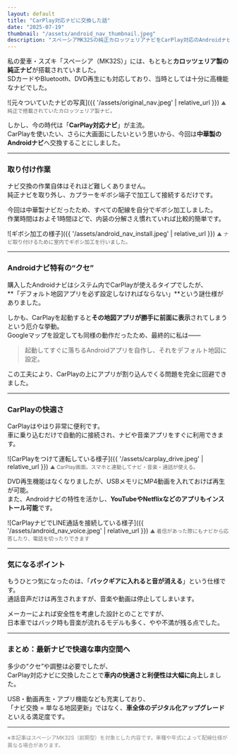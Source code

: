 ```yaml
---
layout: default
title: "CarPlay対応ナビに交換した話"
date: "2025-07-19"
thumbnail: "/assets/android_nav_thumbnail.jpeg"
description: "スペーシアMK32Sの純正カロッツェリアナビをCarPlay対応のAndroidナビに交換しました。"
---
```


私の愛車・スズキ「スペーシア（MK32S）」には、もともと**カロッツェリア製の純正ナビ**が搭載されていました。  
SDカードやBluetooth、DVD再生にも対応しており、当時としては十分に高機能なナビでした。

![元々ついていたナビの写真]({{ '/assets/original_nav.jpeg' | relative_url }})
<small style="color:#666;">▲ 純正で搭載されていたカロッツェリア製ナビ。</small>

しかし、今の時代は「**CarPlay対応ナビ**」が主流。  
CarPlayを使いたい、さらに大画面にしたいという思いから、今回は**中華製のAndroidナビ**へ交換することにしました。

---

### 取り付け作業

ナビ交換の作業自体はそれほど難しくありません。  
純正ナビを取り外し、カプラーをギボシ端子で加工して接続するだけです。  

今回は中華製ナビだったため、すべての配線を自分でギボシ加工しました。  
作業時間はおよそ1時間ほどで、内装の分解さえ慣れていれば比較的簡単です。

![ギボシ加工の様子]({{ '/assets/android_nav_install.jpeg' | relative_url }})
<small style="color:#666;">▲ ナビ取り付けるために室内でギボシ加工を行いました。</small>

---

### Androidナビ特有の“クセ”

購入したAndroidナビはシステム内でCarPlayが使えるタイプでしたが、  
**「デフォルト地図アプリを必ず設定しなければならない」**という謎仕様がありました。  

しかも、CarPlayを起動すると**その地図アプリが勝手に前面に表示**されてしまうという厄介な挙動。  
Googleマップを設定しても同様の動作だったため、最終的に私は——

> 起動してすぐに落ちるAndroidアプリを自作し、それをデフォルト地図に設定。

この工夫により、CarPlayの上にアプリが割り込んでくる問題を完全に回避できました。

---

### CarPlayの快適さ

CarPlayはやはり非常に便利です。  
車に乗り込むだけで自動的に接続され、ナビや音楽アプリをすぐに利用できます。

![CarPlayをつけて運転している様子]({{ '/assets/carplay_drive.jpeg' | relative_url }})
<small style="color:#666;">▲ CarPlay画面。スマホと連動してナビ・音楽・通話が使える。</small>

DVD再生機能はなくなりましたが、USBメモリにMP4動画を入れておけば再生が可能。  
また、Androidナビの特性を活かし、**YouTubeやNetflixなどのアプリもインストール可能**です。

![CarPlayナビでLINE通話を接続している様子]({{ '/assets/android_nav_voice.jpeg' | relative_url }})
<small style="color:#666;">▲ 着信があった際にもナビから応答したり、電話を切ったりできます</small>


---

### 気になるポイント

もうひとつ気になったのは、「**バックギアに入れると音が消える**」という仕様です。  
通話音声だけは再生されますが、音楽や動画は停止してしまいます。  

メーカーによれば安全性を考慮した設計とのことですが、  
日本車ではバック時も音楽が流れるモデルも多く、やや不満が残る点でした。

---

### まとめ：最新ナビで快適な車内空間へ

多少の“クセ”や調整は必要でしたが、  
CarPlay対応ナビに交換したことで**車内の快適さと利便性は大幅に向上**しました。  

USB・動画再生・アプリ機能なども充実しており、  
「ナビ交換 = 単なる地図更新」ではなく、**車全体のデジタル化アップグレード**といえる満足度です。

---

<small style="color:#888;">※本記事はスペーシアMK32S（前期型）を対象とした内容です。車種や年式によって配線仕様が異なる場合があります。</small>
